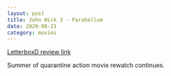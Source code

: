 ```yaml
---
layout: post
title: John Wick 3 - Parabellum
date: 2020-08-21
category: movies
---
```

 
[LetterboxD review link](https://letterboxd.com/samarthbhaskar/film/john-wick-chapter-3-parabellum/1/)

Summer of quarantine action movie rewatch continues. 